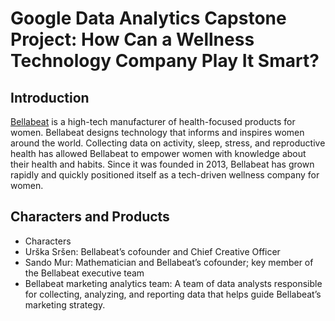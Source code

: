 # Google Data Analytics Capstone Project: How Can a Wellness Technology Company Play It Smart?

## Introduction
[Bellabeat](https://bellabeat.com/) is a  high-tech manufacturer of health-focused products for women. Bellabeat designs technology that informs and inspires women around the world. Collecting data on activity, sleep, stress, and reproductive health has allowed Bellabeat to empower women with knowledge about their health and habits. Since it was founded in 2013, Bellabeat has grown rapidly and quickly positioned itself as a tech-driven wellness company for women.

## Characters and Products
- Characters
-   Urška Sršen: Bellabeat’s cofounder and Chief Creative Officer
-   Sando Mur: Mathematician and Bellabeat’s cofounder; key member of the Bellabeat executive team
-   Bellabeat marketing analytics team: A team of data analysts responsible for collecting, analyzing, and reporting data that helps guide Bellabeat’s marketing          strategy.

